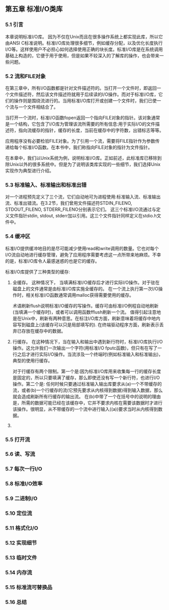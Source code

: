 ## 第五章 标准I/O类库

### 5.1 引言
  本章说明标准I/O库。 因为不仅在Unix而且在很多操作系统上都实现此库，所以它由ANSI C标准说明。标准I/O库处理很多细节，例如缓存分配，以及优化长度执行I/O等。这样使用户不必担心如何选择使用正确的块长度。标准I/O库是在系统调用基础上构造的，它便于用于使用，但是如果不较深入的了解库的操作，也会带来一些问题。

### 5.2 流和FILE对象
  在第三章中，所有I/O函数都是针对文件描述符的。当打开一个文件时，即返回一个文件描述符，然后该文件描述符就用于后续读的I/O操作。而对于标准I/O库，它们的操作则是围绕流进行的。当用标准I/O库打开或创建一个文件时，我们已使一个流与一个文件相结合了。
  
  当打开一个流时，标准I/O函数fopen返回一个指向FILE对象的指针。该对象通常是一个结构，它包含了I/O库为管理该流所需要的所有信息:用于实际I/O的文件描述符，指向流缓存的指针，缓存的长度，当前在缓存中的字符数，出错标志等等。
  
  应用程序没有必要检验FILE对象。为了引用一个流，需要将FILE指针作为参数传递给每个标准I/O函数。在本书中，我们称指向FILE对象的指针为文件指针。
  
  在本章中，我们以Unix系统为例，说明标准I/O库。正如前述，此标准库已移除到除Unix以外的很多系统中。但是为了说明该类库实现的一些细节，我们选择Unix实现作为典型进行介绍。

### 5.3 标准输入、标准输出和标准出错
  对一个进程预先定义了三个流，它们自动地可为进程使用:标准输入流、标准输出流、标准出错流。在3.2节，我们曾用文件描述符STDIN_FILENO, STDOUT_FILENO, STDERR_FILENO分别表示它们。
  这三个标准I/O流通过与定义文件指针stdin, stdout, stderr加以引用。这三个文件指针同样定义在stdio.h文件中。

### 5.4 缓冲区
  标准I/O提供缓冲地目的是尽可能减少使用read和write调用的数量。它也对每个I/O流自动地进行缓存管理，避免了应用程序需要考虑这一点所带来地麻烦。不幸的是，标准I/O库令人最感迷惑的也是它的缓存。
  
  标准I/O库提供了三种类型的缓存:
  1. 全缓存。 这种情况下， 当填满标准I/O缓存后才进行实际I/O操作。对于驻在磁盘上的文件通常是由标准I/O库实施全缓存的。 在一个流上执行第一次I/O操作时，相关标准I/O函数通常调用malloc获得需要使用的缓存。<p>术语刷新flush说明标准I/O缓存的写操作。缓存可由标准I/O例程自动地刷新(当填满一个缓存时)，或者可以调用函数fflush刷新一个流。 值得引起注意地是在Unix中，刷新有两种意思。在标注I/O库方面，刷新意味着将缓存中地内容写到磁盘上(该缓存可以只是局部填写的). 在终端驱动程序方面，刷新表示丢弃已存放在缓存中的数据。</a>
  2. 行缓存。 在这种情况下，当在输入和输出中遇到新行符时，标准I/O库执行I/O操作。这允许我们一次输出一个字符(用标准I/O fputc函数)，但只有在写了一行之后才进行实际I/O操作。当流涉及一个终端时(例如标准输入和标准输出)，典型的使用行缓存。<p>对于行缓存有两个限制。第一个是:因为标准I/O库用来收集每一行的缓存长度是固定的，所以只要填满了缓存，那么即使还没有写一个新行符，也进行I/O操作。第二个是: 任何时候只要通过标准输入输出库要求从(a)一个不带缓存的流，或者(b)一个行缓存的流(它预先要求从内核得到数据)得到输入数据，那么就会造成刷新所有行缓存的输出流。 在(b)中带了一个在括号中的说明的理由是，所需的数据可能已经在该缓存中，它并不要求内核在需要该数据时才进行该操作。很明显，从不带缓存的一个流中进行输入((a))要求当时从内核得到数据。</p>
  3. 

### 5.5 打开流

### 5.6 读、写流

### 5.7 每次一行I/O

### 5.8 标准I/O效率

### 5.9 二进制I/O

### 5.10 定位流

### 5.11 格式化I/O

### 5.12 实现细节

### 5.13 临时文件

### 5.14 内存流

### 5.15 标准流可替换品

### 5.16 总结
